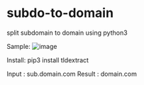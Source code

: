 # subdo-to-domain
split subdomain to domain using python3

Sample: ![image](https://github.com/zycoder0day/subdo-to-domain/assets/31403046/5c28103f-2576-48f9-85f2-b732d0cf4795)

Install: pip3 install tldextract

Input : sub.domain.com
Result : domain.com
